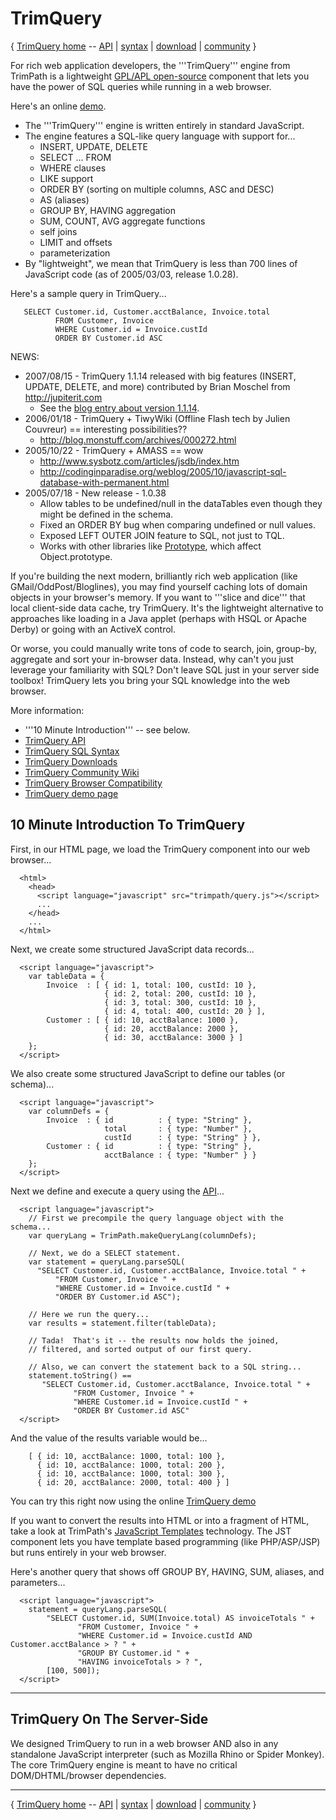 # TrimQuery #
{ [TrimQuery home](http://code.google.com/p/trimpath/wiki/TrimQuery) -- [API](http://code.google.com/p/trimpath/wiki/TrimQueryAPI) | [syntax](http://code.google.com/p/trimpath/wiki/TrimQuerySyntax) | [download](http://code.google.com/p/trimpath/downloads/list) | [community](http://code.google.com/p/trimpath/wiki/TrimQueryDiscussion) }

For rich web application developers, the '''TrimQuery''' engine from TrimPath is a lightweight [GPL/APL open-source](http://code.google.com/p/trimpath/wiki/TrimPathLicense) component that lets you have the power of SQL queries while running in a web browser.

Here's an online [demo](http://trimpath.com/demos/test1/trimpath/query_demo.html).

  * The '''TrimQuery''' engine is written entirely in standard JavaScript.
  * The engine features a SQL-like query language with support for...
    * INSERT, UPDATE, DELETE
    * SELECT ... FROM
    * WHERE clauses
    * LIKE support
    * ORDER BY (sorting on multiple columns, ASC and DESC)
    * AS (aliases)
    * GROUP BY, HAVING aggregation
    * SUM, COUNT, AVG aggregate functions
    * self joins
    * LIMIT and offsets
    * parameterization
  * By "lightweight", we mean that TrimQuery is less than 700 lines of JavaScript code (as of 2005/03/03, release 1.0.28).

Here's a sample query in TrimQuery...
```
   SELECT Customer.id, Customer.acctBalance, Invoice.total
          FROM Customer, Invoice
          WHERE Customer.id = Invoice.custId
          ORDER BY Customer.id ASC
```

NEWS:
  * 2007/08/15 - TrimQuery 1.1.14 released with big features (INSERT, UPDATE, DELETE, and more) contributed by Brian Moschel from http://jupiterit.com
    * See the [blog entry about version 1.1.14](http://trimpath.com/blog/?p=76).
  * 2006/01/18 - TrimQuery + TiwyWiki (Offline Flash tech by Julien Couvreur) == interesting possibilities??
    * http://blog.monstuff.com/archives/000272.html
  * 2005/10/22 - TrimQuery + AMASS == wow
    * http://www.sysbotz.com/articles/jsdb/index.htm
    * http://codinginparadise.org/weblog/2005/10/javascript-sql-database-with-permanent.html
  * 2005/07/18 - New release - 1.0.38
    * Allow tables to be undefined/null in the dataTables even though they might be defined in the schema.
    * Fixed an ORDER BY bug when comparing undefined or null values.
    * Exposed LEFT OUTER JOIN feature to SQL, not just to TQL.
    * Works with other libraries like [Prototype](http://prototype.conio.net), which affect Object.prototype.

If you're building the next modern, brilliantly rich web application (like GMail/OddPost/Bloglines), you may find yourself caching lots of domain objects in your browser's memory.  If you want to '''slice and dice''' that local client-side data cache, try TrimQuery.  It's the lightweight alternative to approaches like loading in a Java applet (perhaps with HSQL or Apache Derby) or going with an ActiveX control.

Or worse, you could manually write tons of code to search, join, group-by, aggregate and sort your in-browser data.  Instead, why can't you just leverage your familiarity with SQL?  Don't leave SQL just in your server side toolbox!  TrimQuery lets you bring your SQL knowledge into the web browser.

More information:
  * '''10 Minute Introduction''' -- see below.
  * [TrimQuery API](http://code.google.com/p/trimpath/wiki/TrimQueryAPI)
  * [TrimQuery SQL Syntax](http://code.google.com/p/trimpath/wiki/TrimQuerySyntax)
  * [TrimQuery Downloads](http://code.google.com/p/trimpath/downloads/list)
  * [TrimQuery Community Wiki](http://code.google.com/p/trimpath/wiki/TrimQueryDiscussion)
  * [TrimQuery Browser Compatibility](http://code.google.com/p/trimpath/wiki/TrimQueryRunsIn)
  * [TrimQuery demo page](http://trimpath.com/demos/test1/trimpath/query_demo.html)

## 10 Minute Introduction To TrimQuery ##
First, in our HTML page, we load the TrimQuery component into our web browser...
```
  <html>
    <head>
      <script language="javascript" src="trimpath/query.js"></script>
      ...
    </head>
    ...
  </html>
```
Next, we create some structured JavaScript data records...
```
  <script language="javascript">
    var tableData = { 
        Invoice  : [ { id: 1, total: 100, custId: 10 }, 
                     { id: 2, total: 200, custId: 10 }, 
                     { id: 3, total: 300, custId: 10 }, 
                     { id: 4, total: 400, custId: 20 } ],
        Customer : [ { id: 10, acctBalance: 1000 }, 
                     { id: 20, acctBalance: 2000 }, 
                     { id: 30, acctBalance: 3000 } ]
    };
  </script>
```
We also create some structured JavaScript to define our tables (or schema)...
```
  <script language="javascript">
    var columnDefs = {
        Invoice  : { id          : { type: "String" },
                     total       : { type: "Number" },	
                     custId      : { type: "String" } },
        Customer : { id          : { type: "String" },
                     acctBalance : { type: "Number" } }
    };
  </script>
```
Next we define and execute a query using the [API](http://code.google.com/p/trimpath/wiki/TrimQueryAPI)...
```
  <script language="javascript">
    // First we precompile the query language object with the schema...
    var queryLang = TrimPath.makeQueryLang(columnDefs);

    // Next, we do a SELECT statement.
    var statement = queryLang.parseSQL(
      "SELECT Customer.id, Customer.acctBalance, Invoice.total " +
          "FROM Customer, Invoice " +
          "WHERE Customer.id = Invoice.custId " +
          "ORDER BY Customer.id ASC");

    // Here we run the query...
    var results = statement.filter(tableData);

    // Tada!  That's it -- the results now holds the joined,
    // filtered, and sorted output of our first query.

    // Also, we can convert the statement back to a SQL string...
    statement.toString() == 
       "SELECT Customer.id, Customer.acctBalance, Invoice.total " + 
              "FROM Customer, Invoice " +
              "WHERE Customer.id = Invoice.custId " +
              "ORDER BY Customer.id ASC"
  </script>
```
And the value of the results variable would be...
```
    [ { id: 10, acctBalance: 1000, total: 100 },
      { id: 10, acctBalance: 1000, total: 200 },
      { id: 10, acctBalance: 1000, total: 300 },
      { id: 20, acctBalance: 2000, total: 400 } ]
```

You can try this right now using the online [TrimQuery demo](http://trimpath.com/demos/test1/trimpath/query_demo.html)

If you want to convert the results into HTML or into a fragment of HTML, take a look at TrimPath's [JavaScript Templates](http://code.google.com/p/trimpath/wiki/JavaScriptTemplates) technology.  The JST component lets you have template based programming (like PHP/ASP/JSP) but runs entirely in your web browser.

Here's another query that shows off GROUP BY, HAVING, SUM, aliases, and parameters...
```
  <script language="javascript">
    statement = queryLang.parseSQL(
        "SELECT Customer.id, SUM(Invoice.total) AS invoiceTotals " +
               "FROM Customer, Invoice " +
               "WHERE Customer.id = Invoice.custId AND Customer.acctBalance > ? " +
               "GROUP BY Customer.id " +
               "HAVING invoiceTotals > ? ",
        [100, 500]);
  </script>  
```


---

## TrimQuery On The Server-Side ##
We designed TrimQuery to run in a web browser AND also in any standalone JavaScript interpreter (such as Mozilla Rhino or Spider Monkey).  The core TrimQuery engine is meant to have no critical DOM/DHTML/browser dependencies.


---

{ [TrimQuery home](http://code.google.com/p/trimpath/wiki/TrimQuery) -- [API](http://code.google.com/p/trimpath/wiki/TrimQueryAPI) | [syntax](http://code.google.com/p/trimpath/wiki/TrimQuerySyntax) | [download](http://code.google.com/p/trimpath/downloads/list) | [community](http://code.google.com/p/trimpath/wiki/TrimQueryDiscussion) }